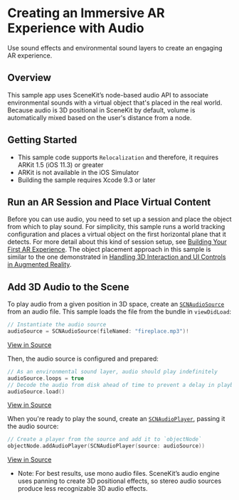 # Creating an Immersive AR Experience with Audio

Use sound effects and environmental sound layers to create an engaging AR experience. 

## Overview

This sample app uses SceneKit’s node-based audio API to associate environmental sounds with a virtual object that's placed in the real world. Because audio is 3D positional in SceneKit by default, volume is automatically mixed based on the user's distance from a node.

## Getting Started

* This sample code supports `Relocalization` and therefore, it requires ARKit 1.5 (iOS 11.3) or greater 
* ARKit is not available in the iOS Simulator
* Building the sample requires Xcode 9.3 or later

## Run an AR Session and Place Virtual Content

Before you can use audio, you need to set up a session and place the object from which to play sound. For simplicity, this sample runs a world tracking configuration and places a virtual object on the first horizontal plane that it detects. For more detail about this kind of session setup, see [Building Your First AR Experience](https://developer.apple.com/documentation/arkit/building_your_first_ar_experience). The object placement approach in this sample is similar to the one demonstrated in [Handling 3D Interaction and UI Controls in Augmented Reality](https://developer.apple.com/documentation/arkit/handling_3d_interaction_and_ui_controls_in_augmented_reality).

## Add 3D Audio to the Scene

To play audio from a given position in 3D space, create an [`SCNAudioSource`][0] from an audio file. This sample loads the file from the bundle in `viewDidLoad`: 

[0]:https://developer.apple.com/documentation/scenekit/scnaudiosource
``` swift
// Instantiate the audio source
audioSource = SCNAudioSource(fileNamed: "fireplace.mp3")!
```
[View in Source](x-source-tag://SetUpAudio)

Then, the audio source is configured and prepared: 
``` swift
// As an environmental sound layer, audio should play indefinitely
audioSource.loops = true
// Decode the audio from disk ahead of time to prevent a delay in playback
audioSource.load()
```
[View in Source](x-source-tag://SetUpAudio)

When you're ready to play the sound, create an [`SCNAudioPlayer`][1], passing it the audio source: 

[1]:https://developer.apple.com/documentation/scenekit/scnaudioplayer
``` swift
// Create a player from the source and add it to `objectNode`
objectNode.addAudioPlayer(SCNAudioPlayer(source: audioSource))
```
[View in Source](x-source-tag://AddAudioPlayer)

- Note: For best results, use mono audio files. SceneKit’s audio engine uses panning to create 3D positional effects, so stereo audio sources produce less recognizable 3D audio effects.